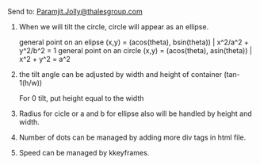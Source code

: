 Send to: Paramjit.Jolly@thalesgroup.com


1. When we will tilt the circle, circle will appear as an ellipse.

   general point on an elipse (x,y) = (acos(theta), bsin(theta)) |  x^2/a^2 + y^2/b^2 = 1
   general point on an circle (x,y) = (acos(theta), asin(theta)) |  x^2 + y^2 = a^2 

2. the tilt angle can be adjusted by width and height of container  (tan-1(h/w))

   For 0 tilt, put height equal to the width

3. Radius for cicle or a and b for ellipse also will be handled by height and width.

4. Number of dots can be managed by adding more div tags in html file.

5. Speed can be managed by kkeyframes.

